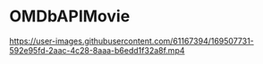 # OMDbAPIMovie

https://user-images.githubusercontent.com/61167394/169507731-592e95fd-2aac-4c28-8aaa-b6edd1f32a8f.mp4


